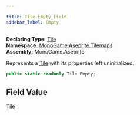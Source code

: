 ```yaml
---

title: Tile.Empty Field
sidebar_label: Empty
---
```

**Declaring Type:** [Tile](../)  
**Namespace:** [MonoGame.Aseprite.Tilemaps](../../)  
**Assembly:** MonoGame.Aseprite

Represents a [Tile](../) with its properties left uninitialized.

```csharp
public static readonly Tile Empty;
```

## Field Value

[Tile](../)



